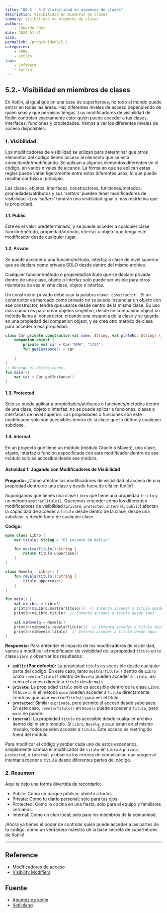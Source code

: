 ```yaml
---
title: "UD 5 - 5.2 Visibilidad en miembros de clases"
description: Visibilidad en miembros de clases
summary: Visibilidad en miembros de clases
authors:
    - Eduardo Fdez
date: 2024-01-31
icon:   
permalink: /prog/unidad5/5.2
categories:
    - PROG
    - kotlin
tags:
    - Software
    - kotlin
---
```

## 5.2.- Visibilidad en miembros de clases

En Kotlin, al igual que en una base de superhéroes, no todo el mundo puede entrar en todas las áreas. Hay diferentes niveles de acceso dependiendo de quién seas y qué permisos tengas. Los modificadores de visibilidad de Kotlin controlan exactamente esto: quién puede acceder a tus clases, interfaces, funciones y propiedades. Vamos a ver los diferentes niveles de acceso disponibles:

### 1. Visibilidad

Los modificadores de visibilidad se utilizan para determinar qué otros elementos del código tienen acceso al elemento que se está consultando/modificando. Se aplican a algunos elementos diferentes en el código, en varios niveles de alcance. La forma en que se aplican estas reglas puede variar ligeramente entre estos diferentes usos, lo que puede resultar confuso al principio.

Las clases, objetos, interfaces, constructores, funciones/métodos, propiedades/atributos y sus _'setters'_ pueden tener modificadores de visibilidad. (Los _'setters'_ tendrán una visibilidad igual o más restrictiva que la propiedad).

#### 1.1. Public

Este es el valor predeterminado, y se puede acceder a cualquier clase, función/método, propiedad/atributo, interfaz u objeto que tenga este modificador desde cualquier lugar.

#### 1.2. Private

Se puede acceder a una función/método, interfaz o clase de nivel superior que se declara como privada SOLO desde dentro del mismo archivo.

Cualquier función/método o propiedad/atributo que se declare privada dentro de una clase, objeto o interfaz solo puede ser visible para otros miembros de esa misma clase, objeto o interfaz.

Un constructor privado debe usar la palabra clave `'constructor'`. Si un constructor es marcado como privado no se puede instanciar un objeto con ese constructor, tendrá que usarse desde dentro de la misma clase. Su uso más común es para crear objetos singleton, desde un companion object un método llama al constructor, creando una instancia de la clase y se guarda en una propiedad del companion object, y se crea otro método de clase para acceder a esa propiedad.

```kotlin
class Car private constructor(val name: String, val plateNo: String) {
    companion object {
        private val car = Car("BMW", "1234")
        fun getInstance() = car
      
    }
}
// Obtengo el objeto coche. 
fun main(){
    var car = Car.getInstance()
}
```

#### 1.3. Protected

Solo se puede aplicar a propiedades/atributos o funciones/métodos dentro de una clase, objeto o interfaz, no se puede aplicar a funciones, clases o interfaces de nivel superior. Las propiedades o funciones con este modificador solo son accesibles dentro de la clase que lo define y cualquier subclase.

#### 1.4. Internal

En un proyecto que tiene un módulo (módulo Gradle o Maven), una clase, objeto, interfaz o función especificada con este modificador dentro de ese módulo solo es accesible desde ese módulo.

#### Actividad 1: Jugando con Modificadores de Visibilidad   
**Pregunta:** ¿Cómo afectan los modificadores de visibilidad al acceso de una propiedad dentro de una clase y desde fuera de ella en Kotlin?

  Supongamos que tienes una clase `Libro` que tiene una propiedad `titulo` y un método `mostrarTitulo()`. Queremos entender cómo los diferentes modificadores de visibilidad (`private`, `protected`, `internal`, `public`) afectan la capacidad de acceder a `titulo` desde dentro de la clase, desde una subclase, y desde fuera de cualquier clase.  

**Código:**

  ```Kotlin
  open class Libro {
      var titulo: String = "El secreto de Kotlin"
  
      fun mostrarTitulo():String {
          return titulo.uppercase()
      }
  }
  
  class Novela : Libro() {
      fun revelarTitulo():String {
          titulo.uppercase()
      }
  }
  
  fun main() {
      val miLibro = Libro()
      println(miLibro.mostrarTitulo())  // Intenta acceder a titulo desde aquí
      println(miLibro.titulo)  // Intenta acceder a titulo desde aquí
    
      val miNovela = Novela()
      println(miNovela.revelarTitulo())  // Intenta acceder a titulo desde aquí
      println(miNovela.titulo)  // Intenta acceder a titulo desde aquí
  }
  ```

**Respuesta:** Para entender el impacto de los modificadores de visibilidad, vamos a modificar el modificador de visibilidad de la propiedad `titulo` en la clase `Libro` y observar los resultados:

  * **`public` (Por defecto):** La propiedad `titulo` es accesible desde cualquier parte del código. En este caso, tanto `mostrarTitulo()` dentro de `Libro` como `revelarTitulo()` dentro de `Novela` pueden acceder a `titulo`, así como el acceso directo a `titulo` desde `main`.
  * **`private`:** La propiedad `titulo` solo es accesible dentro de la clase `Libro`. Ni `Novela` ni el método `main` pueden acceder a `titulo` directamente. Tendrías que usar `mostrarTitulo()` para ver el título.
  * **`protected`:** Similar a `private`, pero permite el acceso desde subclases. En este caso, `revelarTitulo()` en `Novela` puede acceder a `titulo`, pero `main` no puede.
  * **`internal`:** La propiedad `titulo` es accesible desde cualquier archivo dentro del mismo módulo. Si `Libro`, `Novela`, y `main` están en el mismo módulo, todos pueden acceder a `titulo`. Este acceso es restringido fuera del módulo.

  Para modificar el código y probar cada uno de estos escenarios, simplemente cambia el modificador de `titulo` en `Libro` a `private`, `protected`, o `internal` y observa los errores de compilación que surgen al intentar acceder a `titulo` desde diferentes partes del código.

### 2. Resumen

Aquí te dejo una forma divertida de recordarlo:

* Public: Como un parque público; abierto a todos.
* Private: Como tu diario personal; solo para tus ojos.
* Protected: Como la cocina en una fiesta; solo para el equipo y familiares cercanos.
* Internal: Como un club local; solo para los miembros de la comunidad.

¡Ahora ya tienes el poder de controlar quién puede acceder a las partes de tu código, como un verdadero maestro de la base secreta de superhéroes de Kotlin!

---

## Reference

* [Modificadores de acceso](https://kotlinlang.org/docs/visibility-modifiers.html)
* [Visibility Modifiers](https://www.baeldung.com/kotlin/visibility-modifiers)

## Fuente

* [Apuntes de kotlin](https://github.com/alxgcrz/_kotlin_)
* [Kotlinlang](https://kotlinlang.org)

